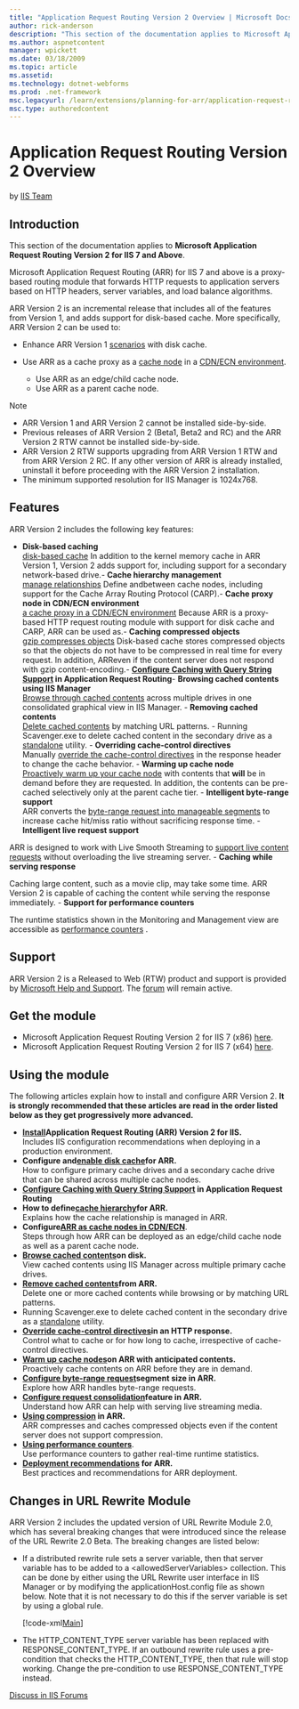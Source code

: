 ```yaml
---
title: "Application Request Routing Version 2 Overview | Microsoft Docs"
author: rick-anderson
description: "This section of the documentation applies to Microsoft Application Request Routing Version 2 for IIS 7 and Above . Microsoft Application Request Routing (ARR..."
ms.author: aspnetcontent
manager: wpickett
ms.date: 03/18/2009
ms.topic: article
ms.assetid: 
ms.technology: dotnet-webforms
ms.prod: .net-framework
msc.legacyurl: /learn/extensions/planning-for-arr/application-request-routing-version-2-overview
msc.type: authoredcontent
---
```

Application Request Routing Version 2 Overview
====================
by [IIS Team](https://twitter.com/inetsrv)

## Introduction

This section of the documentation applies to **Microsoft Application Request Routing Version 2 for IIS 7 and Above**.

Microsoft Application Request Routing (ARR) for IIS 7 and above is a proxy-based routing module that forwards HTTP requests to application servers based on HTTP headers, server variables, and load balance algorithms.

ARR Version 2 is an incremental release that includes all of the features from Version 1, and adds support for disk-based cache. More specifically, ARR Version 2 can be used to:

- Enhance ARR Version 1 [scenarios](using-the-application-request-routing-module.md) with disk cache.
- Use ARR as a cache proxy as a [cache node](../configuring-application-request-routing-arr/cache-hierarchy-management-using-application-request-routing.md) in a [CDN/ECN environment](../installing-application-request-routing-arr/deploying-application-request-routing-in-cdn.md).

    - Use ARR as an edge/child cache node.
    - Use ARR as a parent cache node.

> [!NOTE]
>  

- ARR Version 1 and ARR Version 2 cannot be installed side-by-side.
- Previous releases of ARR Version 2 (Beta1, Beta2 and RC) and the ARR Version 2 RTW cannot be installed side-by-side.
- ARR Version 2 RTW supports upgrading from ARR Version 1 RTW and from ARR Version 2 RC. If any other version of ARR is already installed, uninstall it before proceeding with the ARR Version 2 installation.
- The minimum supported resolution for IIS Manager is 1024x768.

## Features

ARR Version 2 includes the following key features:

- **Disk-based caching**  
    [disk-based cache](../configuring-application-request-routing-arr/configure-and-enable-disk-cache-in-application-request-routing.md)
In addition to the kernel memory cache in ARR Version 1, Version 2 adds support for, including support for a secondary network-based drive.- **Cache hierarchy management**  
    [manage relationships](../configuring-application-request-routing-arr/cache-hierarchy-management-using-application-request-routing.md)
Define andbetween cache nodes, including support for the Cache Array Routing Protocol (CARP).- **Cache proxy node in CDN/ECN environment**  
    [a cache proxy in a CDN/ECN environment](../installing-application-request-routing-arr/deploying-application-request-routing-in-cdn.md)
Because ARR is a proxy-based HTTP request routing module with support for disk cache and CARP, ARR can be used as.- **Caching compressed objects**  
    [gzip compresses objects](../configuring-application-request-routing-arr/using-compression-in-application-request-routing.md)
Disk-based cache stores compressed objects so that the objects do not have to be compressed in real time for every request. In addition, ARReven if the content server does not respond with gzip content-encoding.- **[Configure Caching with Query String Support](../configuring-application-request-routing-arr/configure-caching-with-query-string-support-in-application-request-routing.md) in Application Request Routing**- **Browsing cached contents using IIS Manager**  
    [Browse through cached contents](../configuring-application-request-routing-arr/browse-cached-contents-on-disk-on-application-request-routing.md) across multiple drives in one consolidated graphical view in IIS Manager. - **Removing cached contents**  
    [Delete cached contents](../configuring-application-request-routing-arr/delete-cached-objects.md) by matching URL patterns. - Running Scavenger.exe to delete cached content in the secondary drive as a [standalone](../configuring-application-request-routing-arr/use-scavengeexe-tool-to-delete-cached-content-from-secondary-cache-drive.md) utility. - **Overriding cache-control directives**  
 Manually     [override the cache-control directives](../configuring-application-request-routing-arr/manually-override-cache-control-directives-using-application-request-routing.md) in the response header to change the cache behavior. - **Warming up cache node**  
    [Proactively warm up your cache node](../configuring-application-request-routing-arr/warm-up-cache-nodes-on-application-request-routing.md) with contents that     **will** be in demand before they are requested. In addition, the contents can be pre-cached selectively only at the parent cache tier. - **Intelligent byte-range support**  
 ARR converts the     [byte-range request into manageable segments](../configuring-application-request-routing-arr/configure-byte-range-request-segment-size-in-application-request-routing.md) to increase cache hit/miss ratio without sacrificing response time. - **Intelligent live request support**
  
 ARR is designed to work with Live Smooth Streaming to     [support live content requests](../configuring-application-request-routing-arr/configure-request-consolidation-feature-in-application-request-routing.md) without overloading the live streaming server. - **Caching while serving response**
  
 Caching large content, such as a movie clip, may take some time. ARR Version 2 is capable of caching the content while serving the response immediately. - **Support for performance counters**
  
 The runtime statistics shown in the Monitoring and Management view are accessible as     [performance counters](../configuring-application-request-routing-arr/using-performance-counters.md) .

## Support

ARR Version 2 is a Released to Web (RTW) product and support is provided by [Microsoft Help and Support](https://support.microsoft.com/). The [forum](https://forums.iis.net/1154.aspx) will remain active.

## Get the module

- Microsoft Application Request Routing Version 2 for IIS 7 (x86) [here](https://download.microsoft.com/download/4/D/F/4DFDA851-515F-474E-BA7A-5802B3C95101/ARRv2_setup_x86.EXE).
- Microsoft Application Request Routing Version 2 for IIS 7 (x64) [here](https://download.microsoft.com/download/3/4/1/3415F3F9-5698-44FE-A072-D4AF09728390/ARRv2_setup_x64.EXE).

## Using the module

The following articles explain how to install and configure ARR Version 2. **It is strongly recommended that these articles are read in the order listed below as they get progressively more advanced.**

- [**Install**](../installing-application-request-routing-arr/install-application-request-routing-version-2.md)**Application Request Routing (ARR) Version 2 for IIS.**  
Includes IIS configuration recommendations when deploying in a production environment.
- **Configure and**[**enable disk cache**](../configuring-application-request-routing-arr/configure-and-enable-disk-cache-in-application-request-routing.md)**for ARR.**  
How to configure primary cache drives and a secondary cache drive that can be shared across multiple cache nodes.
- **[Configure Caching with Query String Support](../configuring-application-request-routing-arr/configure-caching-with-query-string-support-in-application-request-routing.md) in Application Request Routing**
- **How to define**[**cache hierarchy**](../configuring-application-request-routing-arr/cache-hierarchy-management-using-application-request-routing.md)**for ARR.**  
Explains how the cache relationship is managed in ARR.
- **Configure**[**ARR as cache nodes in CDN/ECN**](../installing-application-request-routing-arr/deploying-application-request-routing-in-cdn.md).   
Steps through how ARR can be deployed as an edge/child cache node as well as a parent cache node.
- [**Browse cached contents**](../configuring-application-request-routing-arr/browse-cached-contents-on-disk-on-application-request-routing.md)**on disk.**   
View cached contents using IIS Manager across multiple primary cache drives.
- [**Remove cached contents**](../configuring-application-request-routing-arr/delete-cached-objects.md)**from ARR.**  
Delete one or more cached contents while browsing or by matching URL patterns.
- Running Scavenger.exe to delete cached content in the secondary drive as a [standalone](../configuring-application-request-routing-arr/use-scavengeexe-tool-to-delete-cached-content-from-secondary-cache-drive.md) utility.
- [**Override cache-control directives**](../configuring-application-request-routing-arr/manually-override-cache-control-directives-using-application-request-routing.md)**in an HTTP response.**  
Control what to cache or for how long to cache, irrespective of cache-control directives.
- [**Warm up cache nodes**](../configuring-application-request-routing-arr/warm-up-cache-nodes-on-application-request-routing.md)**on ARR with anticipated contents.**   
Proactively cache contents on ARR before they are in demand.
- [**Configure byte-range request**](../configuring-application-request-routing-arr/configure-byte-range-request-segment-size-in-application-request-routing.md)**segment size in ARR.**  
Explore how ARR handles byte-range requests.
- [**Configure request consolidation**](../configuring-application-request-routing-arr/configure-request-consolidation-feature-in-application-request-routing.md)**feature in ARR.**  
Understand how ARR can help with serving live streaming media.
- **[Using compression](../configuring-application-request-routing-arr/using-compression-in-application-request-routing.md) in ARR.**  
ARR compresses and caches compressed objects even if the content server does not support compression.
- **[Using performance counters](../configuring-application-request-routing-arr/using-performance-counters.md)**.  
 Use performance counters to gather real-time runtime statistics.
- **[Deployment recommendations](../installing-application-request-routing-arr/deployment-recommendations-for-application-request-routing.md) for ARR.**  
Best practices and recommendations for ARR deployment.

## Changes in URL Rewrite Module

ARR Version 2 includes the updated version of URL Rewrite Module 2.0, which has several breaking changes that were introduced since the release of the URL Rewrite 2.0 Beta. The breaking changes are listed below:

- If a distributed rewrite rule sets a server variable, then that server variable has to be added to a &lt;allowedServerVariables&gt; collection. This can be done by either using the URL Rewrite user interface in IIS Manager or by modifying the applicationHost.config file as shown below. Note that it is not necessary to do this if the server variable is set by using a global rule.  

    [!code-xml[Main](application-request-routing-version-2-overview/samples/sample1.xml)]
- The HTTP\_CONTENT\_TYPE server variable has been replaced with RESPONSE\_CONTENT\_TYPE. If an outbound rewrite rule uses a pre-condition that checks the HTTP\_CONTENT\_TYPE, then that rule will stop working. Change the pre-condition to use RESPONSE\_CONTENT\_TYPE instead.
  
  
[Discuss in IIS Forums](https://forums.iis.net/1154.aspx)